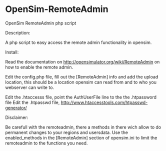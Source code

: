 # OpenSim-RemoteAdmin
OpenSim RemoteAdmin php script

Description:

A php script to easy access the remote admin functionality in opensim.

Install:

Read the documentation on http://opensimulator.org/wiki/RemoteAdmin on how to enable the remote admin.

Edit the config.php file, fill out the [RemoteAdmin] info and add the upload location, this should be a location opensim can read from and to who you webserver can write to.

Edit the .htaccesss file, point the AuthUserFile line to the the .htpassword file 
Edit the .htpasswd file, http://www.htaccesstools.com/htpasswd-generator/

Disclaimer:

Be carefull with the remoteadmin, there a methods in there wich allow to do permanent changes to your regions and usersdata. Use the enabled_methods in the [RemoteAdmin] section of opensim.ini to limit the remoteadmin to the functions you need.
